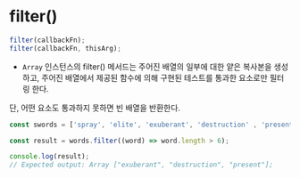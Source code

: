 filter()
===
```js
filter(callbackFn);
filter(callbackFn, thisArg);
```
- `Array` 인스턴스의 filter() 메서드는 주어진 배열의 일부에 대한 얕은 복사본을 생성하고, 주어진 배열에서 제공된 함수에 의해 구현된 테스트를 통과한 요소로만 필터링 한다.

단, 어떤 요소도 통과하지 못하면 빈 배열을 반환한다.

```js
const swords = ['spray', 'elite', 'exuberant', 'destruction' , 'present'];

const result = words.filter((word) => word.length > 6);

console.log(result);
// Expected output: Array ["exuberant", "destruction", "present"];
```
